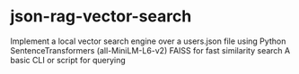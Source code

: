 # json-rag-vector-search
Implement a local vector search engine over a users.json file using Python  SentenceTransformers (all-MiniLM-L6-v2)  FAISS for fast similarity search  A basic CLI or script for querying
